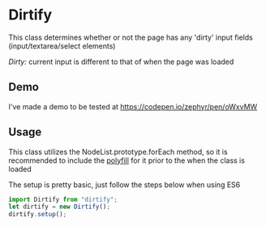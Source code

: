 # Dirtify
This class determines whether or not the page has any 'dirty' input fields (input/textarea/select elements)

*Dirty:* current input is different to that of when the page was loaded

## Demo
I've made a demo to be tested at https://codepen.io/zephyr/pen/oWxvMW

## Usage
This class utilizes the NodeList.prototype.forEach method, so it is recommended to include the [polyfill](forEach.polyfill.js) for it prior to the when the class is loaded

The setup is pretty basic, just follow the steps below when using ES6

```javascript
import Dirtify from "dirtify";
let dirtify = new Dirtify();
dirtify.setup();
```
